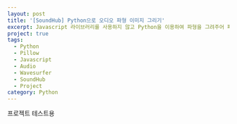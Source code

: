 ```yaml
---
layout: post
title: '[SoundHub] Python으로 오디오 파형 이미지 그리기'
excerpt: Javascript 라이브러리를 사용하지 않고 Python을 이용하여 파형을 그려주어 페이지 로딩 속도를 개선해보았다.
project: true
tags:
  - Python
  - Pillow
  - Javascript
  - Audio
  - Wavesurfer
  - SoundHub
  - Project
category: Python
---
```


프로젝트 테스트용
